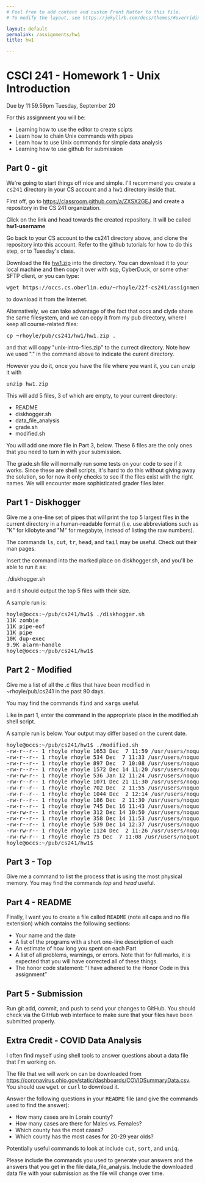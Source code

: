 ```yaml
---
# Feel free to add content and custom Front Matter to this file.
# To modify the layout, see https://jekyllrb.com/docs/themes/#overriding-theme-defaults

layout: default
permalink: /assignments/hw1
title: hw1

---
```


# CSCI 241 - Homework 1 - Unix Introduction
Due by 11:59.59pm Tuesday, September 20



For this assignment you will be:

* Learning how to use the editor to create scipts
* Learn how to chain Unix commands with pipes
* Learn how to use Unix commands for simple data analysis
* Learning how to use github for submission

## Part 0 - git

We're going to start things off nice and simple.  I'll recommend you create a
<tt>cs241</tt> directory in your CS account and a <tt>hw1</tt> directory inside
that.



First off, go to <a href="https://classroom.github.com/a/ZXSX2GEJ">https://classroom.github.com/a/ZXSX2GEJ</a> and create a repository in the CS 241 organization.


Click on the link and head towards the created repository.  It will be called <b>hw1-username</b>



  Go back to your CS account to the cs241 directory above, and clone the repository into this account.  Refer to the github tutorials for how to do this step, or to Tuesday's class. 



Download the file <a href="starters/hw1.zip">hw1.zip</a> into the directory.  You can download it to your local machine and then copy it over with scp, CyberDuck, or some other SFTP client, or you can type:

<pre>
wget https://occs.cs.oberlin.edu/~rhoyle/22f-cs241/assignments/starters/hw1.zip
</pre>

to download it from the Internet.

Alternatively, we can take advantage of the fact that occs and clyde share the same filesystem, and we can copy it from my pub directory, where I keep all course-related files:

<pre>
cp ~rhoyle/pub/cs241/hw1/hw1.zip .
</pre>

and that will copy "unix-intro-files.zip" to the currect directory.  Note how we used "." in the command above to indicate the curent directory.

However you do it, once you have the file where you want it, you can unzip it with

<pre>
unzip hw1.zip
</pre>

This will add 5 files, 3 of which are empty, to your current directory:

* README
* diskhogger.sh
* data_file_analysis
* grade.sh
* modified.sh

You will add one more file in Part 3, below.  These 6 files are the only ones that you need to turn in with your submission.

The grade.sh file will normally run some tests on your code to see if it works.  Since these are shell scripts, it's hard to do this without giving away the solution, so for now it only checks to see if the files exist with the right names.  We will encounter more sophisticated grader files later.

## Part 1 - Diskhogger

Give me a one-line set of pipes that will print the top 5 largest files in the current directory in a human-readable format (i.e. use abbreviations such as "K" for kilobyte and "M" for megabyte, instead of listing the raw numbers).

The commands <tt>ls</tt>, <tt>cut</tt>, <tt>tr</tt>, <tt>head</tt>, and <tt>tail</tt> may be useful.  Check out their man pages.

Insert the command into the marked place on diskhogger.sh, and you'll be able to run it as:

./diskhogger.sh

and it should output the top 5 files with their size.

A sample run is:
<pre>
hoyle@occs:~/pub/cs241/hw1$ ./diskhogger.sh
11K zombie
11K pipe-eof
11K pipe
10K dup-exec
9.9K alarm-handle
hoyle@occs:~/pub/cs241/hw1$
</pre>

<h2>Part 2 - Modified</h2>

Give me a list of all the .c files that have been modified in ~rhoyle/pub/cs241 in the past 90 days.

You may find the commands <tt>find</tt> and <tt>xargs</tt> useful.

Like in part 1, enter the command in the appropriate place in the modified.sh shell script.

A sample run is below.  Your output may differ based on the curent date.

<pre>
hoyle@occs:~/pub/cs241/hw1$ ./modified.sh 
-rw-r--r-- 1 rhoyle rhoyle 1653 Dec  7 11:59 /usr/users/noquota/faculty/rhoyle/pub/cs241/structs/struct_pointer.c
-rw-r--r-- 1 rhoyle rhoyle 534 Dec  7 11:33 /usr/users/noquota/faculty/rhoyle/pub/cs241/structs/struct_size.c
-rw-r--r-- 1 rhoyle rhoyle 897 Dec  7 10:08 /usr/users/noquota/faculty/rhoyle/pub/cs241/structs/union_demo.c
-rw-r--r-- 1 rhoyle rhoyle 1572 Dec 14 11:20 /usr/users/noquota/faculty/rhoyle/pub/cs241/structs/linked_list.c
-rw-rw-r-- 1 rhoyle rhoyle 536 Jan 12 11:24 /usr/users/noquota/faculty/rhoyle/pub/cs241/bytes/printbit.c
-rw-r--r-- 1 rhoyle rhoyle 1071 Dec 21 11:30 /usr/users/noquota/faculty/rhoyle/pub/cs241/week10/varargs.c
-rw-r--r-- 1 rhoyle rhoyle 702 Dec  2 11:55 /usr/users/noquota/faculty/rhoyle/pub/cs241/mdarrays/square_array.c
-rw-r--r-- 1 rhoyle rhoyle 1044 Dec  2 12:14 /usr/users/noquota/faculty/rhoyle/pub/cs241/sort/sort.c
-rw-r--r-- 1 rhoyle rhoyle 186 Dec  2 11:30 /usr/users/noquota/faculty/rhoyle/pub/cs241/c-intro/hello.c
-rw-r--r-- 1 rhoyle rhoyle 745 Dec 16 11:43 /usr/users/noquota/faculty/rhoyle/pub/cs241/io/scanf.c
-rw-rw-r-- 1 rhoyle rhoyle 312 Dec 14 10:50 /usr/users/noquota/faculty/rhoyle/pub/cs241/io/bigfile2.c
-rw-r--r-- 1 rhoyle rhoyle 358 Dec 14 11:53 /usr/users/noquota/faculty/rhoyle/pub/cs241/io/fopen.c
-rw-r--r-- 1 rhoyle rhoyle 539 Dec 14 12:37 /usr/users/noquota/faculty/rhoyle/pub/cs241/io/bigfile.c
-rw-rw-r-- 1 rhoyle rhoyle 1124 Dec  2 11:26 /usr/users/noquota/faculty/rhoyle/pub/cs241/strings/strdup.c
-rw-rw-r-- 1 rhoyle rhoyle 75 Dec  7 11:08 /usr/users/noquota/faculty/rhoyle/pub/cs241/gdb/crash.c
hoyle@occs:~/pub/cs241/hw1$ 
</pre>

## Part 3 - Top

Give me a command to list the process that is using the most physical memory.  You may find the commands *top* and *head* useful.
 

## Part 4 - README

Finally, I want you to create a file called <tt>README</tt> (note all caps
and no file extension) which contains the following sections:

* Your name and the date
* A list of the programs with a short one-line description of each
* An estimate of how long you spent on each Part
* A list of all problems, warnings, or errors.  Note that for full marks, it is expected that you will have corrected all of these things.
* The honor code statement:
<q class="honor">I have adhered to the Honor Code in this assignment</q>
		

## Part 5 - Submission

Run git add, commit, and push to send your changes to GitHub.  You should check via the GitHub web interface to make sure that your files have been submitted properly.

  
## Extra Credit - COVID Data Analysis

I often find myself using shell tools to answer questions about a data file
that I'm working on.

The file that we will work on can be downloaded from <a href="https://coronavirus.ohio.gov/static/dashboards/COVIDSummaryData.csv">https://coronavirus.ohio.gov/static/dashboards/COVIDSummaryData.csv</a>.  You should use <tt>wget</tt> or <tt>curl</tt> to download it.




Answer the following questions in your <tt>README</tt> file (and give the
commands used to find the answer):

* How many cases are in Lorain county?
* How many cases are there for Males vs. Females?
* Which county has the most cases?
* Which county has the most cases for 20-29 year olds?

Potentially useful commands to look at include <tt>cut</tt>, <tt>sort</tt>,
and <tt>uniq</tt>.

Please include the commands you used to generate your answers and the answers that you get in the file data_file_analysis.  Include the downloaded data file with your submission as the file will change over time.
